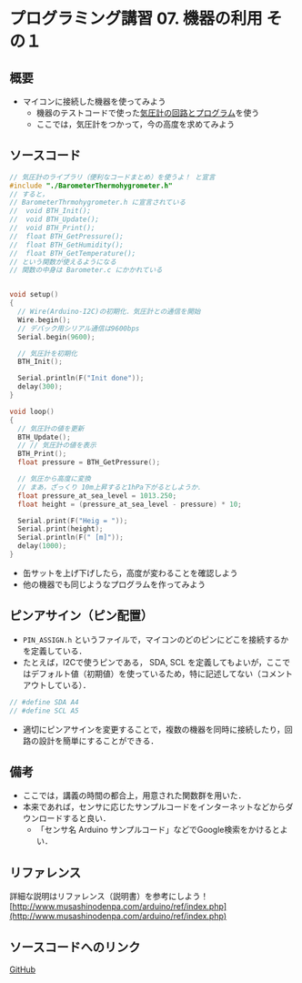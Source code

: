 # プログラミング講習 07. 機器の利用 その１
## 概要
+ マイコンに接続した機器を使ってみよう
	- 機器のテストコードで使った[気圧計の回路とプログラム](../Test_Barometer_Thermohygrometer)を使う
	- ここでは，気圧計をつかって，今の高度を求めてみよう


## ソースコード
```cpp
// 気圧計のライブラリ（便利なコードまとめ）を使うよ！ と宣言
#include "./BarometerThermohygrometer.h"
// すると，
// BarometerThrmohygrometer.h に宣言されている
//  void BTH_Init();
//  void BTH_Update();
//  void BTH_Print();
//  float BTH_GetPressure();
//  float BTH_GetHumidity();
//  float BTH_GetTemperature();
// という関数が使えるようになる
// 関数の中身は Barometer.c にかかれている


void setup()
{
  // Wire(Arduino-I2C)の初期化．気圧計との通信を開始
  Wire.begin();
  // デバック用シリアル通信は9600bps
  Serial.begin(9600);

  // 気圧計を初期化
  BTH_Init();

  Serial.println(F("Init done"));
  delay(300);
}

void loop()
{
  // 気圧計の値を更新
  BTH_Update();
  // // 気圧計の値を表示
  BTH_Print();
  float pressure = BTH_GetPressure();

  // 気圧から高度に変換
  // まあ，ざっくり 10m上昇すると1hPa下がるとしようか．
  float pressure_at_sea_level = 1013.250;
  float height = (pressure_at_sea_level - pressure) * 10;

  Serial.print(F("Heig = "));
  Serial.print(height);
  Serial.println(F(" [m]"));
  delay(1000);
}
```

+ 缶サットを上げ下げしたら，高度が変わることを確認しよう
+ 他の機器でも同じようなプログラムを作ってみよう


## ピンアサイン（ピン配置）
+ `PIN_ASSIGN.h` というファイルで，マイコンのどのピンにどこを接続するかを定義している．
+ たとえば，I2Cで使うピンである， SDA, SCL を定義してもよいが，ここではデフォルト値（初期値）を使っているため，特に記述してない（コメントアウトしている）．
```cpp
// #define SDA A4
// #define SCL A5
```
+ 適切にピンアサインを変更することで，複数の機器を同時に接続したり，回路の設計を簡単にすることができる．


## 備考
+ ここでは，講義の時間の都合上，用意された関数群を用いた．
+ 本来であれば，センサに応じたサンプルコードをインターネットなどからダウンロードすると良い．
	- 「センサ名 Arduino サンプルコード」などでGoogle検索をかけるとよい．


## リファレンス
詳細な説明はリファレンス（説明書）を参考にしよう！  
[http://www.musashinodenpa.com/arduino/ref/index.php](http://www.musashinodenpa.com/arduino/ref/index.php)


## ソースコードへのリンク
[GitHub](https://github.com/meltingrabbit/CanSatForHighSchoolStudents/tree/master/Arduino/ProgrammingTutorial07_Device1)

